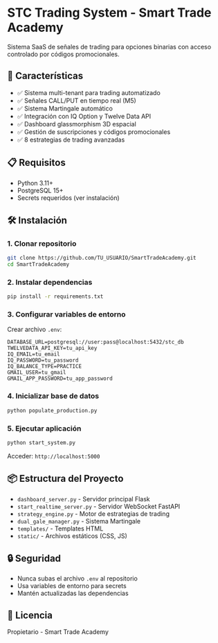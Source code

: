 # STC Trading System - Smart Trade Academy

Sistema SaaS de señales de trading para opciones binarias con acceso controlado por códigos promocionales.

## 🚀 Características

- ✅ Sistema multi-tenant para trading automatizado
- ✅ Señales CALL/PUT en tiempo real (M5)
- ✅ Sistema Martingale automático
- ✅ Integración con IQ Option y Twelve Data API
- ✅ Dashboard glassmorphism 3D espacial
- ✅ Gestión de suscripciones y códigos promocionales
- ✅ 8 estrategias de trading avanzadas

## 📋 Requisitos

- Python 3.11+
- PostgreSQL 15+
- Secrets requeridos (ver instalación)

## 🛠️ Instalación

### 1. Clonar repositorio
```bash
git clone https://github.com/TU_USUARIO/SmartTradeAcademy.git
cd SmartTradeAcademy
```

### 2. Instalar dependencias
```bash
pip install -r requirements.txt
```

### 3. Configurar variables de entorno
Crear archivo `.env`:
```
DATABASE_URL=postgresql://user:pass@localhost:5432/stc_db
TWELVEDATA_API_KEY=tu_api_key
IQ_EMAIL=tu_email
IQ_PASSWORD=tu_password
IQ_BALANCE_TYPE=PRACTICE
GMAIL_USER=tu_gmail
GMAIL_APP_PASSWORD=tu_app_password
```

### 4. Inicializar base de datos
```bash
python populate_production.py
```

### 5. Ejecutar aplicación
```bash
python start_system.py
```

Acceder: `http://localhost:5000`

## 📦 Estructura del Proyecto

- `dashboard_server.py` - Servidor principal Flask
- `start_realtime_server.py` - Servidor WebSocket FastAPI
- `strategy_engine.py` - Motor de estrategias de trading
- `dual_gale_manager.py` - Sistema Martingale
- `templates/` - Templates HTML
- `static/` - Archivos estáticos (CSS, JS)

## 🔒 Seguridad

- Nunca subas el archivo `.env` al repositorio
- Usa variables de entorno para secrets
- Mantén actualizadas las dependencias

## 📄 Licencia

Propietario - Smart Trade Academy
